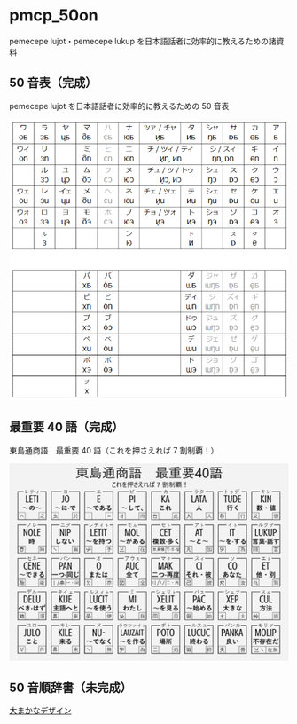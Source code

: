 # pmcp_50on

pemecepe lujot・pemecepe lukup を日本語話者に効率的に教えるための諸資料

## 50 音表（完成）

pemecepe lujot を日本語話者に効率的に教えるための 50 音表

![](./50on_table/50on_table_screenshot.png)

## 最重要 40 語（完成）

東島通商語　最重要 40 語（これを押さえれば 7 割制覇！）

![](./40_most_important/pmcp_40_most_important_latin_alphabet.png)

## 50 音順辞書（未完成）

[大まかなデザイン](./dictionary/dictionary-component-font-spec.md)
